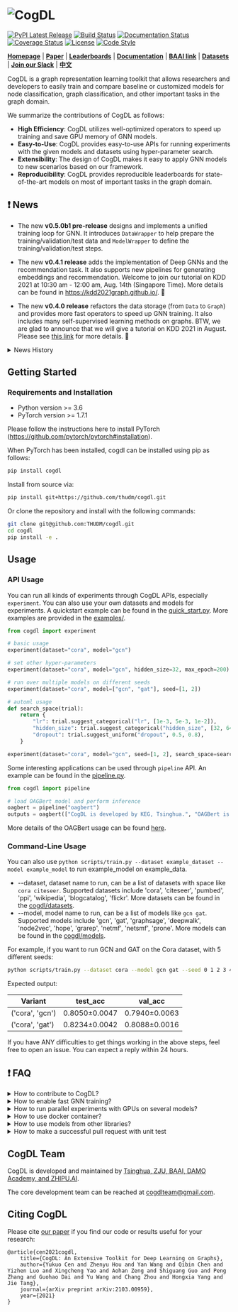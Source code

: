 ![CogDL](./docs/source/_static/cogdl-logo.png)
===

[![PyPI Latest Release](https://badge.fury.io/py/cogdl.svg)](https://pypi.org/project/cogdl/)
[![Build Status](https://travis-ci.org/THUDM/cogdl.svg?branch=master)](https://travis-ci.org/THUDM/cogdl)
[![Documentation Status](https://readthedocs.org/projects/cogdl/badge/?version=latest)](https://cogdl.readthedocs.io/en/latest/?badge=latest)
[![Coverage Status](https://coveralls.io/repos/github/THUDM/cogdl/badge.svg?branch=master)](https://coveralls.io/github/THUDM/cogdl?branch=master)
[![License](https://img.shields.io/github/license/thudm/cogdl)](https://github.com/THUDM/cogdl/blob/master/LICENSE)
[![Code Style](https://img.shields.io/badge/code%20style-black-000000.svg)](https://github.com/ambv/black)

**[Homepage](https://cogdl.ai)** | **[Paper](https://arxiv.org/abs/2103.00959)** | **[Leaderboards](./cogdl/tasks/README.md)** | **[Documentation](https://cogdl.readthedocs.io)** | **[BAAI link](http://open.baai.ac.cn/cogdl-toolkit)** |  **[Datasets](./cogdl/datasets/README.md)** | **[Join our Slack](https://join.slack.com/t/cogdl/shared_invite/zt-b9b4a49j-2aMB035qZKxvjV4vqf0hEg)** | **[中文](./README_CN.md)**

CogDL is a graph representation learning toolkit that allows researchers and developers to easily train and compare baseline or customized models for node classification, graph classification, and other important tasks in the graph domain. 

We summarize the contributions of CogDL as follows:

- **High Efficiency**: CogDL utilizes well-optimized operators to speed up training and save GPU memory of GNN models.
- **Easy-to-Use**: CogDL provides easy-to-use APIs for running experiments with the given models and datasets using hyper-parameter search.
- **Extensibility**: The design of CogDL makes it easy to apply GNN models to new scenarios based on our framework.
- **Reproducibility**: CogDL provides reproducible leaderboards for state-of-the-art models on most of important tasks in the graph domain.

## ❗ News

- The new **v0.5.0b1 pre-release** designs and implements a unified training loop for GNN. It introduces `DataWrapper` to help prepare the training/validation/test data and `ModelWrapper` to define the training/validation/test steps. 

- The new **v0.4.1 release** adds the implementation of Deep GNNs and the recommendation task. It also supports new pipelines for generating embeddings and recommendation. Welcome to join our tutorial on KDD 2021 at 10:30 am - 12:00 am, Aug. 14th (Singapore Time). More details can be found in https://kdd2021graph.github.io/. 🎉

- The new **v0.4.0 release** refactors the data storage (from `Data` to `Graph`) and provides more fast operators to speed up GNN training. It also includes many self-supervised learning methods on graphs. BTW, we are glad to announce that we will give a tutorial on KDD 2021 in August. Please see [this link](https://kdd2021graph.github.io/) for more details. 🎉

<details>
<summary>
News History
</summary>
<br/>

- CogDL supports GNN models with Mixture of Experts (MoE). You can install [FastMoE](https://github.com/laekov/fastmoe) and try **[MoE GCN](./cogdl/models/nn/moe_gcn.py)** in CogDL now!

- The new **v0.3.0 release** provides a fast spmm operator to speed up GNN training. We also release the first version of **[CogDL paper](https://arxiv.org/abs/2103.00959)** in arXiv. You can join [our slack](https://join.slack.com/t/cogdl/shared_invite/zt-b9b4a49j-2aMB035qZKxvjV4vqf0hEg) for discussion. 🎉🎉🎉

- The new **v0.2.0 release** includes easy-to-use `experiment` and `pipeline` APIs for all experiments and applications. The `experiment` API supports automl features of searching hyper-parameters. This release also provides `OAGBert` API for model inference (`OAGBert` is trained on large-scale academic corpus by our lab). Some features and models are added by the open source community (thanks to all the contributors 🎉).

- The new **v0.1.2 release** includes a pre-training task, many examples, OGB datasets, some knowledge graph embedding methods, and some graph neural network models. The coverage of CogDL is increased to 80%. Some new APIs, such as `Trainer` and `Sampler`, are developed and being tested. 

- The new **v0.1.1 release** includes the knowledge link prediction task, many state-of-the-art models, and `optuna` support. We also have a [Chinese WeChat post](https://mp.weixin.qq.com/s/IUh-ctQwtSXGvdTij5eDDg) about the CogDL release.

</details>

## Getting Started

### Requirements and Installation

- Python version >= 3.6
- PyTorch version >= 1.7.1

Please follow the instructions here to install PyTorch (https://github.com/pytorch/pytorch#installation).

When PyTorch has been installed, cogdl can be installed using pip as follows:

```bash
pip install cogdl
```

Install from source via:

```bash
pip install git+https://github.com/thudm/cogdl.git
```

Or clone the repository and install with the following commands:

```bash
git clone git@github.com:THUDM/cogdl.git
cd cogdl
pip install -e .
```

## Usage

### API Usage

You can run all kinds of experiments through CogDL APIs, especially `experiment`. You can also use your own datasets and models for experiments. 
A quickstart example can be found in the [quick_start.py](https://github.com/THUDM/cogdl/tree/master/examples/quick_start.py). More examples are provided in the [examples/](https://github.com/THUDM/cogdl/tree/master/examples/).

```python
from cogdl import experiment

# basic usage
experiment(dataset="cora", model="gcn")

# set other hyper-parameters
experiment(dataset="cora", model="gcn", hidden_size=32, max_epoch=200)

# run over multiple models on different seeds
experiment(dataset="cora", model=["gcn", "gat"], seed=[1, 2])

# automl usage
def search_space(trial):
    return {
        "lr": trial.suggest_categorical("lr", [1e-3, 5e-3, 1e-2]),
        "hidden_size": trial.suggest_categorical("hidden_size", [32, 64, 128]),
        "dropout": trial.suggest_uniform("dropout", 0.5, 0.8),
    }

experiment(dataset="cora", model="gcn", seed=[1, 2], search_space=search_space)
```

Some interesting applications can be used through `pipeline` API. An example can be found in the [pipeline.py](https://github.com/THUDM/cogdl/tree/master/examples/pipeline.py). 

```python
from cogdl import pipeline

# load OAGBert model and perform inference
oagbert = pipeline("oagbert")
outputs = oagbert(["CogDL is developed by KEG, Tsinghua.", "OAGBert is developed by KEG, Tsinghua."])
```

More details of the OAGBert usage can be found [here](./cogdl/oag/README.md).

### Command-Line Usage

You can also use `python scripts/train.py --dataset example_dataset --model example_model` to run example_model on example_data.

- --dataset, dataset name to run, can be a list of datasets with space like `cora citeseer`. Supported datasets include
'cora', 'citeseer', 'pumbed', 'ppi', 'wikipedia', 'blogcatalog', 'flickr'. More datasets can be found in the [cogdl/datasets](https://github.com/THUDM/cogdl/tree/master/cogdl/datasets).
- --model, model name to run, can be a list of models like `gcn gat`. Supported models include
'gcn', 'gat', 'graphsage', 'deepwalk', 'node2vec', 'hope', 'grarep', 'netmf', 'netsmf', 'prone'. More models can be found in the [cogdl/models](https://github.com/THUDM/cogdl/tree/master/cogdl/models).

For example, if you want to run GCN and GAT on the Cora dataset, with 5 different seeds:

```bash
python scripts/train.py --dataset cora --model gcn gat --seed 0 1 2 3 4
```

Expected output:

| Variant          | test_acc       | val_acc        |
|------------------|----------------|----------------|
| ('cora', 'gcn')  | 0.8050±0.0047  | 0.7940±0.0063  |
| ('cora', 'gat')  | 0.8234±0.0042  | 0.8088±0.0016  |

If you have ANY difficulties to get things working in the above steps, feel free to open an issue. You can expect a reply within 24 hours.


## ❗ FAQ

<details>
<summary>
How to contribute to CogDL?
</summary>
<br/>

If you have a well-performed algorithm and are willing to implement it in our toolkit to help more people, you can first [open an issue](https://github.com/THUDM/cogdl/issues) and then create a pull request, detailed information can be found [here](https://help.github.com/en/articles/creating-a-pull-request). 

Before committing your modification, please first run `pre-commit install` to setup the git hook for checking code format and style using `black` and `flake8`. Then the `pre-commit` will run automatically on `git commit`! Detailed information of `pre-commit` can be found [here](https://pre-commit.com/).
</details>

<details>
<summary>
How to enable fast GNN training?
</summary>
<br/>
CogDL provides a fast sparse matrix-matrix multiplication operator called [GE-SpMM](https://arxiv.org/abs/2007.03179) to speed up training of GNN models on the GPU. 
You can set `fast_spmm=True` in the API usage or `--fast-spmm` in the command-line usage to enable this feature.
Note that this feature is still in testing and may not work under some versions of CUDA.
</details>

<details>
<summary>
How to run parallel experiments with GPUs on several models?
</summary>
<br/>

If you want to run parallel experiments on your server with multiple GPUs on multiple models, GCN and GAT, on the Cora dataset:

```bash
$ python scripts/parallel_train.py --task node_classification --dataset cora --model gcn gat --device-id 0 1 --seed 0 1 2 3 4
```

Expected output:

| Variant         | Acc           |
| --------------- | ------------- |
| ('cora', 'gcn') | 0.8236±0.0033 |
| ('cora', 'gat') | 0.8262±0.0032 |
</details>

<details>
<summary>
How to use docker container?
</summary>
<br/>
You might also opt to use a Docker container. There is an image available in this repo that you can build with the Torch and CUDA versions available in your system. To build the docker image just run:

```
docker build --build-arg CUDA=YOUR_CUDA_VERSION --build-arg TORCH=YOUR_TORCH_VERSION --tag cogdl .
```

Where `YOUR_CUDA_VERSION` should be cuxxx representing your cuda version (or just cpu) and `YOUR_TORCH_VERSION` should be the version of PyTorch you want to use. For example, to run with CUDA 10.1 and PyTorch 1.7.1 you can run:
```
docker build --build-arg CUDA=cu101 --build-arg TORCH=1.7.1 --tag cogdl .
```

Then you can start the container by running:
```
docker run -it -v cogdl:/cogdl cogdl /bin/bash
```

And then clone your fork or this repository into the cogdl folder:
```
git clone https://github.com/THUDM/cogdl /cogdl
```
</details>

<details>
<summary>
How to use models from other libraries?
</summary>
<br/>
If you are familiar with other popular graph libraries, you can implement your own model in CogDL using modules from PyTorch Geometric (PyG), and Deep Graph Library (DGL).
For the installation of these two libraries, you can follow the instructions from PyG (https://github.com/rusty1s/pytorch_geometric/#installation), and DGL (https://docs.dgl.ai/install/index.html).
For the quick-start usage of how to use layers of PyG, you can find some examples in the [examples/pytorch_geometric](https://github.com/THUDM/cogdl/tree/master/examples/pytorch_geometric/).
</details>

<details>
<summary>
How to make a successful pull request with unit test
</summary>
<br/>
To have a successful pull request, you need to have at least (1) your model implementation and (2) a unit test.

You might be confused why your pull request was rejected because of 'Coverage decreased ...' issue even though your model is working fine locally. This is because you have not included a unit test, which essentially runs through the extra lines of code you added. The Travis CI service used by Github conducts all unit tests on the code you committed and checks how many lines of the code have been checked by the unit tests, and if a significant portion of your code has not been checked (insufficient coverage), the pull request is rejected.

So how do you do a unit test? 

* Let's say you implement a GNN model in a script `models/nn/abcgnn.py` that does the task of node classification. Then, you need to add a unit test inside the script `tests/tasks/test_node_classification.py` (or whatever relevant task your model does). 
* To add the unit test, you simply add a function *test_abcgnn_cora()* (just follow the format of the other unit tests already in the script), fill it with required arguments and the last line in the function *'assert 0 <= ret["Acc"] <= 1'* is the very basic sanity check conducted by the unit test. 
* After modifying `tests/tasks/test_node_classification.py`, commit it together with your `models/nn/abcgnn.py` and your pull request should pass.
</details>

## CogDL Team
CogDL is developed and maintained by [Tsinghua, ZJU, BAAI, DAMO Academy, and ZHIPU.AI](https://cogdl.ai/about/). 

The core development team can be reached at [cogdlteam@gmail.com](mailto:cogdlteam@gmail.com).

## Citing CogDL

Please cite [our paper](https://arxiv.org/abs/2103.00959) if you find our code or results useful for your research:

```
@article{cen2021cogdl,
    title={CogDL: An Extensive Toolkit for Deep Learning on Graphs},
    author={Yukuo Cen and Zhenyu Hou and Yan Wang and Qibin Chen and Yizhen Luo and Xingcheng Yao and Aohan Zeng and Shiguang Guo and Peng Zhang and Guohao Dai and Yu Wang and Chang Zhou and Hongxia Yang and Jie Tang},
    journal={arXiv preprint arXiv:2103.00959},
    year={2021}
}
```
